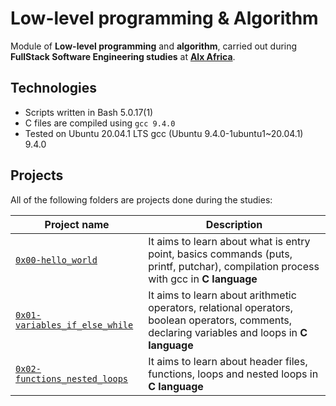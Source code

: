 # Low-level programming & Algorithm

Module of **Low-level programming** and **algorithm**, carried out during **FullStack Software Engineering studies** at **[Alx Africa](https://www.alxafrica.com/)**.


## Technologies
* Scripts written in Bash 5.0.17(1)
* C files are compiled using `gcc 9.4.0`
* Tested on Ubuntu 20.04.1 LTS
gcc (Ubuntu 9.4.0-1ubuntu1~20.04.1) 9.4.0

## Projects
All of the following folders are projects done during the studies:

| Project name | Description |
| ------------ | ----------- |
| [`0x00-hello_world`](https://github.com/MELJOESTEIN/alx-low_level_programming/tree/master/0x00-hello_world) | It aims to learn about what is entry point, basics commands (puts, printf, putchar), compilation process with gcc in **C language** |
| [`0x01-variables_if_else_while`](https://github.com/MELJOESTEIN/alx-low_level_programming/tree/master/0x01-variables_if_else_while) | It aims to learn about arithmetic operators, relational operators, boolean operators, comments, declaring variables and loops in **C language** |
| [`0x02-functions_nested_loops`](https://github.com/MELJOESTEIN/alx-low_level_programming/tree/master/0x02-functions_nested_loops) | It aims to learn about header files, functions, loops and nested loops in **C language** |
